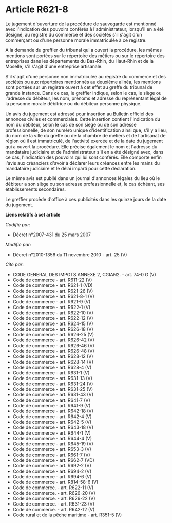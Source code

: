 # Article R621-8

Le jugement d'ouverture de la procédure de sauvegarde est mentionné avec l'indication des pouvoirs conférés à
l'administrateur, lorsqu'il en a été désigné, au registre du commerce et des sociétés s'il s'agit d'un commerçant ou d'une
personne morale immatriculée à ce registre.

A la demande du greffier du tribunal qui a ouvert la procédure, les mêmes mentions sont portées sur le répertoire des métiers
ou sur le répertoire des entreprises dans les départements du Bas-Rhin, du Haut-Rhin et de la Moselle, s'il s'agit d'une
entreprise artisanale.

S'il s'agit d'une personne non immatriculée au registre du commerce et des sociétés ou aux répertoires mentionnés au deuxième
alinéa, les mentions sont portées sur un registre ouvert à cet effet au greffe du tribunal de grande instance. Dans ce cas,
le greffier indique, selon le cas, le siège ou l'adresse du débiteur, les nom, prénoms et adresse du représentant légal de la
personne morale débitrice ou du débiteur personne physique. 

Un avis du jugement est adressé pour insertion au Bulletin officiel des annonces civiles et commerciales. Cette insertion
contient l'indication du nom du débiteur, selon le cas de son siège ou de son adresse professionnelle, de son numéro unique
d'identification ainsi que, s'il y a lieu, du nom de la ville du greffe ou de la       chambre de métiers et de l'artisanat
de région  où il est immatriculé, de l'activité exercée et de la date du jugement qui a ouvert la procédure. Elle précise
également le nom et l'adresse du mandataire judiciaire et de l'administrateur s'il en a été désigné avec, dans ce cas,
l'indication des pouvoirs qui lui sont conférés. Elle comporte enfin l'avis aux créanciers d'avoir à déclarer leurs créances
entre les mains du mandataire judiciaire et le délai imparti pour cette déclaration. 

Le même avis est publié dans un journal d'annonces légales du lieu où le débiteur a son siège ou son adresse professionnelle
et, le cas échéant, ses établissements secondaires. 

Le greffier procède d'office à ces publicités dans les quinze jours de la date du jugement.

**Liens relatifs à cet article**

_Codifié par_:

  - Décret n°2007-431 du 25 mars 2007

_Modifié par_:

  - Décret n°2010-1356 du 11 novembre 2010 - art. 25 (V)

_Cité par_:

  - CODE GENERAL DES IMPOTS ANNEXE 2, CGIAN2. - art. 74-0 G (V)
  - Code de commerce - art. R611-22 (V)
  - Code de commerce - art. R621-1 (VD)
  - Code de commerce - art. R621-26 (V)
  - Code de commerce - art. R621-8-1 (V)
  - Code de commerce - art. R621-9 (V)
  - Code de commerce - art. R622-1 (V)
  - Code de commerce - art. R622-10 (V)
  - Code de commerce - art. R622-12 (V)
  - Code de commerce - art. R624-15 (V)
  - Code de commerce - art. R626-18 (V)
  - Code de commerce - art. R626-25 (V)
  - Code de commerce - art. R626-42 (V)
  - Code de commerce - art. R626-46 (V)
  - Code de commerce - art. R626-48 (V)
  - Code de commerce - art. R628-12 (V)
  - Code de commerce - art. R628-14 (V)
  - Code de commerce - art. R628-4 (V)
  - Code de commerce - art. R631-1 (V)
  - Code de commerce - art. R631-13 (V)
  - Code de commerce - art. R631-24 (V)
  - Code de commerce - art. R631-25 (V)
  - Code de commerce - art. R631-43 (V)
  - Code de commerce - art. R641-7 (V)
  - Code de commerce - art. R641-9 (V)
  - Code de commerce - art. R642-18 (V)
  - Code de commerce - art. R642-4 (V)
  - Code de commerce - art. R642-5 (V)
  - Code de commerce - art. R643-18 (V)
  - Code de commerce - art. R644-1 (V)
  - Code de commerce - art. R644-4 (V)
  - Code de commerce - art. R645-19 (V)
  - Code de commerce - art. R653-3 (V)
  - Code de commerce - art. R661-7 (V)
  - Code de commerce - art. R662-7 (VD)
  - Code de commerce - art. R692-2 (V)
  - Code de commerce - art. R694-2 (V)
  - Code de commerce - art. R694-6 (V)
  - Code de commerce - art. R814-58-6 (V)
  - Code de commerce. - art. R622-11 (V)
  - Code de commerce. - art. R626-20 (V)
  - Code de commerce. - art. R626-22 (V)
  - Code de commerce. - art. R631-23 (V)
  - Code de commerce. - art. R642-12 (V)
  - Code rural et de la pêche maritime - art. R351-5 (V)
